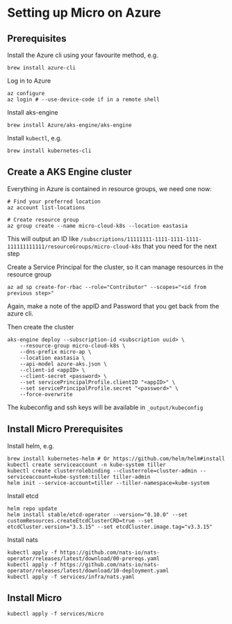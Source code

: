 # Setting up Micro on Azure

## Prerequisites 

Install the Azure cli using your favourite method, e.g.
```shell
brew install azure-cli
```

Log in to Azure
```shell
az configure
az login # --use-device-code if in a remote shell
```

Install aks-engine
```shell
brew install Azure/aks-engine/aks-engine
```

Install `kubectl`, e.g.
```shell
brew install kubernetes-cli
```

## Create a AKS Engine cluster

Everything in Azure is contained in resource groups, we need one now:

```shell
# Find your preferred location
az account list-locations

# Create resource group
az group create --name micro-cloud-k8s --location eastasia
```

This will output an ID like
`/subscriptions/11111111-1111-1111-1111-111111111111/resourceGroups/micro-cloud-k8s`
that you need for the next step


Create a Service Principal for the cluster, so it can manage resources in the resource group
```shell
az ad sp create-for-rbac --role="Contributor" --scopes="<id from previous step>"
```

Again, make a note of the appID and Password that you get back from the azure cli.

Then create the cluster

```shell
aks-engine deploy --subscription-id <subscription uuid> \
    --resource-group micro-cloud-k8s \
    --dns-prefix micro-ap \
    --location eastasia \
    --api-model azure-aks.json \
    --client-id <appID> \
    --client-secret <password> \
    --set servicePrincipalProfile.clientID "<appID>" \
    --set servicePrincipalProfile.secret "<password>" \
    --force-overwrite
```

The kubeconfig and ssh keys will be available in `_output/kubeconfig`

## Install Micro Prerequisites

Install helm, e.g.

```shell
brew install kubernetes-helm # Or https://github.com/helm/helm#install
kubectl create serviceaccount -n kube-system tiller
kubectl create clusterrolebinding --clusterrole=cluster-admin --serviceaccount=kube-system:tiller tiller-admin
helm init --service-account=tiller --tiller-namespace=kube-system
```

Install etcd

```shell
helm repo update
helm install stable/etcd-operator --version="0.10.0" --set customResources.createEtcdClusterCRD=true --set etcdCluster.version="3.3.15" --set etcdCluster.image.tag="v3.3.15"
```

Install nats

```shell
kubectl apply -f https://github.com/nats-io/nats-operator/releases/latest/download/00-prereqs.yaml
kubectl apply -f https://github.com/nats-io/nats-operator/releases/latest/download/10-deployment.yaml
kubectl apply -f services/infra/nats.yaml
```

## Install Micro

```shell
kubectl apply -f services/micro
```
